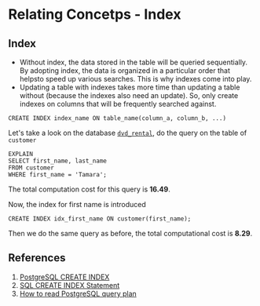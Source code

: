 # Relating Concetps - Index

## Index

* Without index, the data stored in the table will be queried sequentially. By adopting index, the data is organized in a particular order that helpsto speed up various searches. This is why indexes come into play.
* Updating a table with indexes takes more time than updating a table without (because the indexes also need an update). So, only create indexes on columns that will be frequently searched against.

```postgresql
CREATE INDEX index_name ON table_name(column_a, column_b, ...)
```

Let's take a look on the database [``dvd_rental``](https://www.postgresqltutorial.com/postgresql-getting-started/postgresql-sample-database/), do the query on the table of ``customer``

```postgresql
EXPLAIN
SELECT first_name, last_name
FROM customer
WHERE first_name = 'Tamara';
```

The total computation cost for this query is **16.49**.

Now, the index for first name is introduced

```postgresql
CREATE INDEX idx_first_name ON customer(first_name);
```

Then we do the same query as before, the total computational cost is **8.29**.

## References

1. [PostgreSQL CREATE INDEX](https://www.postgresqltutorial.com/postgresql-indexes/postgresql-create-index/)
2. [SQL CREATE INDEX Statement](https://www.w3schools.com/sql/sql_create_index.asp)
3. [How to read PostgreSQL query plan](https://medium.com/geekculture/how-to-read-postgresql-query-plan-df4b158781a1)
